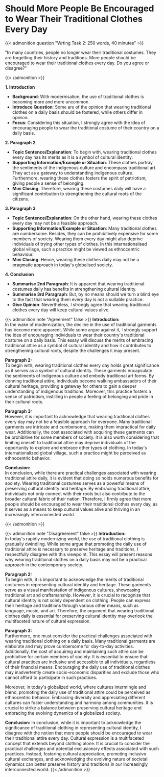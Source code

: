 # Should More People Be Encouraged to Wear Their Traditional Clothes Every Day


{{< admonition question "Wrting Task 2: 250 words, 40 minutes" >}}

"In many countries, people no longer wear their traditional costumes. They are forgetting their history and traditions. More people should be encouraged to wear their traditional clothes every day. Do you agree or disagree?"

{{< /admonition >}}

**1. Introduction**  
  - **Background**: With modernisation, the use of traditional clothes is becoming more and more uncommon.  
  - **Introduce Question**: Some are of the opinion that wearing traditional clothes on a daily basis should be fostered, while others differ in opinion.  
  - **Focus**: Considering this situation, I strongly agree with the idea of encouraging people to wear the traditional costume of their country on a daily basis.

**2. Paragraph 2**  
  - **Topic Sentence/Explanation**: To begin with, wearing traditional clothes every day has its merits as it is a symbol of cultural identity.  
  - **Supporting Information/Example or Situation**: These clothes portray the sentiments of the indigenous culture and encompass traditional art. They act as a gateway to understanding indigenous culture. Furthermore, wearing these clothes fosters the spirit of patriotism, giving people a sense of belonging.  
  - **Mini Closing**: Therefore, wearing these costumes daily will have a significant contribution to strengthening the cultural roots of the citizens.

**3. Paragraph 3**  
  - **Topic Sentence/Explanation**: On the other hand, wearing these clothes every day may not be a feasible approach.  
  - **Supporting Information/Example or Situation**: Many traditional clothes are cumbersome. Besides, they can be prohibitively expensive for some members of society. Wearing them every day might also deprive individuals of trying other types of clothes. In this internationalised global village, such a practice might be viewed as ethnocentric behaviour.  
  - **Mini Closing**: Hence, wearing these clothes daily may not be a pragmatic approach in today's globalised society.

**4. Conclusion**  
  - **Summarise 2nd Paragraph**: It is apparent that wearing traditional costumes daily has benefits in strengthening cultural identity.  
  - **Summarise 3rd Paragraph**: But, by no means should we turn a blind eye to the fact that wearing them every day is not a suitable practice.  
  - **Give Opinion**: Nevertheless, I strongly agree that wearing traditional clothes every day will keep cultural values alive.

{{< admonition note "Agreement" false >}} 
**Introduction:**   
In the wake of modernization, the decline in the use of traditional garments has become more apparent. While some argue against it, I strongly support the idea of encouraging individuals to wear their country's traditional costume on a daily basis. This essay will discuss the merits of embracing traditional attire as a symbol of cultural identity and how it contributes to strengthening cultural roots, despite the challenges it may present.

**Paragraph 2:**    
To begin with, wearing traditional clothes every day holds great significance as it serves as a symbol of cultural identity. These garments encapsulate the sentiments of indigenous culture and embody traditional art forms. By donning traditional attire, individuals become walking ambassadors of their cultural heritage, providing a gateway for others to gain a deeper understanding of indigenous traditions. Moreover, this practice fosters a sense of patriotism, instilling in people a feeling of belonging and pride in their cultural roots.

**Paragraph 3:**    
However, it is important to acknowledge that wearing traditional clothes every day may not be a feasible approach for everyone. Many traditional garments are intricate and cumbersome, making them impractical for daily wear. Additionally, the cost associated with acquiring these garments can be prohibitive for some members of society. It is also worth considering that limiting oneself to traditional attire may deprive individuals of the opportunity to explore and embrace other types of clothing. In today's internationalized global village, such a practice might be perceived as ethnocentric behavior.

**Conclusion:**     
In conclusion, while there are practical challenges associated with wearing traditional attire daily, it is evident that doing so holds numerous benefits for society. Wearing traditional costumes serves as a powerful means of preserving cultural identity and heritage. By embracing traditional attire, individuals not only connect with their roots but also contribute to the broader cultural fabric of their nation. Therefore, I firmly agree that more people should be encouraged to wear their traditional clothes every day, as it serves as a means to keep cultural values alive and thriving in an increasingly interconnected world.


{{< /admonition >}}

{{< admonition note "Disagreement" false >}} 
**Introduction:**   
In today's rapidly modernizing world, the use of traditional clothing is gradually dwindling. While some argue that promoting the daily use of traditional attire is necessary to preserve heritage and traditions, I respectfully disagree with this viewpoint. This essay will present reasons why wearing traditional clothes on a daily basis may not be a practical approach in the contemporary society.

**Paragraph 2:**    
To begin with, it is important to acknowledge the merits of traditional costumes in representing cultural identity and heritage. These garments serve as a visual manifestation of indigenous cultures, showcasing traditional art and craftsmanship. However, it is crucial to recognize that cultural identity is not solely dependent on clothing. People can express their heritage and traditions through various other means, such as language, music, and art. Therefore, the argument that wearing traditional clothes daily is essential for preserving cultural identity may overlook the multifaceted nature of cultural expression.

**Paragraph 3:**    
Furthermore, one must consider the practical challenges associated with wearing traditional clothing on a daily basis. Many traditional garments are elaborate and may prove cumbersome for day-to-day activities. Additionally, the cost of acquiring and maintaining such attire can be prohibitive for certain members of society. It is essential to ensure that cultural practices are inclusive and accessible to all individuals, regardless of their financial means. Encouraging the daily use of traditional clothes may inadvertently create socio-economic disparities and exclude those who cannot afford to participate in such practices.

Moreover, in today's globalized world, where cultures intermingle and blend, promoting the daily use of traditional attire could be perceived as ethnocentric behavior. Embracing diversity and appreciating different cultures can foster understanding and harmony among communities. It is crucial to strike a balance between preserving cultural heritage and embracing the evolving dynamics of a globalized society.

**Conclusion:** 
In conclusion, while it is important to acknowledge the significance of traditional clothing in representing cultural identity, I disagree with the notion that more people should be encouraged to wear their traditional attire every day. Cultural expression is a multifaceted concept that extends beyond clothing alone. It is crucial to consider the practical challenges and potential exclusionary effects associated with such practices. Instead, fostering cultural appreciation, promoting inclusive cultural exchanges, and acknowledging the evolving nature of societal dynamics can better preserve history and traditions in our increasingly interconnected world.
{{< /admonition >}}

